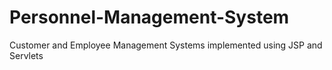 # Personnel-Management-System
Customer and Employee Management Systems implemented using JSP and Servlets
